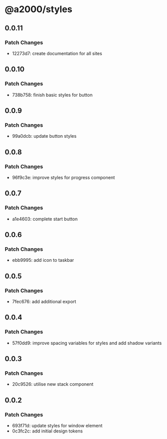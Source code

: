 # @a2000/styles

## 0.0.11

### Patch Changes

- 12273d7: create documentation for all sites

## 0.0.10

### Patch Changes

- 738b758: finish basic styles for button

## 0.0.9

### Patch Changes

- 99a0dcb: update button styles

## 0.0.8

### Patch Changes

- 96f9c3e: improve styles for progress component

## 0.0.7

### Patch Changes

- a1e4603: complete start button

## 0.0.6

### Patch Changes

- ebb9995: add icon to taskbar

## 0.0.5

### Patch Changes

- 7fec676: add additional export

## 0.0.4

### Patch Changes

- 57f0dd9: improve spacing variables for styles and add shadow variants

## 0.0.3

### Patch Changes

- 20c9526: utilise new stack component

## 0.0.2

### Patch Changes

- 693f71d: update styles for window element
- 0c3fc2c: add initial design tokens
